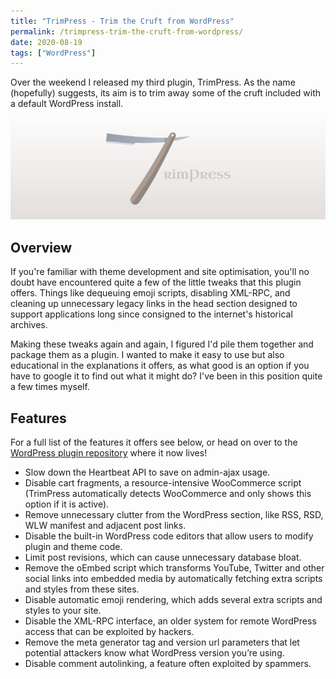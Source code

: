 ```yaml
---
title: "TrimPress - Trim the Cruft from WordPress"
permalink: /trimpress-trim-the-cruft-from-wordpress/
date: 2020-08-19
tags: ["WordPress"]
---
```


Over the weekend I released my third plugin, TrimPress. As the name (hopefully) suggests, its aim is to trim away some of the cruft included with a default WordPress install.

![banner-772x250-1](../../media/2020/banner-772x250-1.png)

## Overview

If you're familiar with theme development and site optimisation, you'll no doubt have encountered quite a few of the little tweaks that this plugin offers. Things like dequeuing emoji scripts, disabling XML-RPC, and cleaning up unnecessary legacy links in the head section designed to support applications long since consigned to the internet's historical archives.

Making these tweaks again and again, I figured I'd pile them together and package them as a plugin. I wanted to make it easy to use but also educational in the explanations it offers, as what good is an option if you have to google it to find out what it might do? I've been in this position quite a few times myself.

## Features

For a full list of the features it offers see below, or head on over to the [WordPress plugin repository](https://wordpress.org/plugins/trimpress/) where it now lives!

- Slow down the Heartbeat API to save on admin-ajax usage.
- Disable cart fragments, a resource-intensive WooCommerce script (TrimPress automatically detects WooCommerce and only shows this option if it is active).
- Remove unnecessary clutter from the WordPress section, like RSS, RSD, WLW manifest and adjacent post links.
- Disable the built-in WordPress code editors that allow users to modify plugin and theme code.
- Limit post revisions, which can cause unnecessary database bloat.
- Remove the oEmbed script which transforms YouTube, Twitter and other social links into embedded media by automatically fetching extra scripts and styles from these sites.
- Disable automatic emoji rendering, which adds several extra scripts and styles to your site.
- Disable the XML-RPC interface, an older system for remote WordPress access that can be exploited by hackers.
- Remove the meta generator tag and version url parameters that let potential attackers know what WordPress version you’re using.
- Disable comment autolinking, a feature often exploited by spammers.
